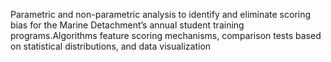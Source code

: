 Parametric and non-parametric analysis to identify and eliminate scoring bias for the Marine Detachment’s annual student training programs.Algorithms feature scoring mechanisms, 
comparison tests based on statistical distributions, and data visualization 
